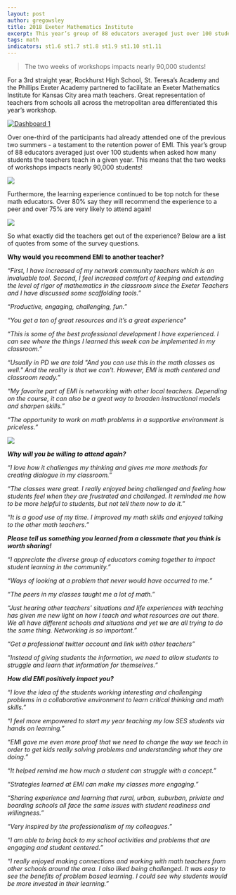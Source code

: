```yaml
---
layout: post
author: gregowsley
title: 2018 Exeter Mathematics Institute 
excerpt: This year’s group of 88 educators averaged just over 100 students when asked how many students the teachers teach in a given year. This means that the two weeks of workshops impacts nearly 90,000 students! 
tags: math
indicators: st1.6 st1.7 st1.8 st1.9 st1.10 st1.11
---
```

<blockquote> The two weeks of workshops impacts nearly 90,000 students! </blockquote>

For a 3rd straight year, Rockhurst High School, St. Teresa’s Academy and the Phillips Exeter Academy partnered to facilitate an Exeter Mathematics Institute for Kansas City area math teachers. Great representation of teachers from schools all across the metropolitan area differentiated this year’s workshop.


<div class='tableauPlaceholder' id='viz1538453106334' style='position: relative'><noscript><a href='#'><img alt='Dashboard 1 ' src='https:&#47;&#47;public.tableau.com&#47;static&#47;images&#47;Ex&#47;ExeterMathematicsInstitute-Summer2018KansasCity&#47;Dashboard1&#47;1_rss.png' style='border: none' /></a></noscript><object class='tableauViz' style='display:none;'><param name='host_url' value='https%3A%2F%2Fpublic.tableau.com%2F' /> <param name='embed_code_version' value='3' /> <param name='site_root' value='' /><param name='name' value='ExeterMathematicsInstitute-Summer2018KansasCity&#47;Dashboard1' /><param name='tabs' value='no' /><param name='toolbar' value='yes' /><param name='static_image' value='https:&#47;&#47;public.tableau.com&#47;static&#47;images&#47;Ex&#47;ExeterMathematicsInstitute-Summer2018KansasCity&#47;Dashboard1&#47;1.png' /> <param name='animate_transition' value='yes' /><param name='display_static_image' value='yes' /><param name='display_spinner' value='yes' /><param name='display_overlay' value='yes' /><param name='display_count' value='yes' /></object></div> <script type='text/javascript'> var divElement = document.getElementById('viz1538453106334');               var vizElement = divElement.getElementsByTagName('object')[0]; vizElement.style.width='100%';vizElement.style.height=(divElement.offsetWidth*0.75)+'px'; var scriptElement = document.createElement('script'); scriptElement.src = 'https://public.tableau.com/javascripts/api/viz_v1.js'; vizElement.parentNode.insertBefore(scriptElement, vizElement);               </script>

Over one-third of the participants had already attended one of the previous two summers - a testament to the retention power of EMI. This year’s group of 88 educators averaged just over 100 students when asked how many students the teachers teach in a given year. This means that the two weeks of workshops impacts nearly 90,000 students! 

<div class="flex-wrapper">
  <div class="x1"><img src="{{ site.baseurl }}/img/EMI2018(3).JPG"></div>
</div>

Furthermore, the learning experience continued to be top notch for these math educators. Over 80% say they will recommend the experience to a peer and over 75% are very likely to attend again!

<div class="flex-wrapper">
  <div class="x1"><img src="{{ site.baseurl }}/img/EMI2018(2).JPG"></div>
</div>

So what exactly did the teachers get out of the experience? Below are a list of quotes from some of the survey questions.

<b>Why would you recommend EMI to another teacher?</b>

<i>“First, I have increased of my network community teachers which is an invaluable tool. Second, I feel increased comfort of keeping and extending the level of rigor of mathematics in the classroom since the Exeter Teachers and I have discussed some scaffolding tools.”

<i>“Productive, engaging, challenging, fun.”

<i>“You get a ton of great resources and it’s a great experience”

<i>“This is some of the best professional development I have experienced. I can see where the things I learned this week can be implemented in my classroom.”

<i>“Usually in PD we are told "And you can use this in the math classes as well." And the reality is that we can't. However, EMI is math centered and classroom ready.”

<i>“My favorite part of EMI is networking with other local teachers. Depending on the course, it can also be a great way to broaden instructional models and sharpen skills.”

<i>“The opportunity to work on math problems in a supportive environment is priceless.”

<div class="flex-wrapper">
  <div class="x1"><img src="{{ site.baseurl }}/img/EMI2018(1).JPG"></div>
</div>

<b>Why will you be willing to attend again?</b>

<i>“I love how it challenges my thinking and gives me more methods for creating dialogue in my classroom.”

<i>“The classes were great. I really enjoyed being challenged and feeling how students feel when they are frustrated and challenged. It reminded me how to be more helpful to students, but not tell them now to do it.”

<i>“It is a good use of my time. I improved my math skills and enjoyed talking to the other math teachers.”

<b>Please tell us something you learned from a classmate that you think is worth sharing!</b>

<i>“I appreciate the diverse group of educators coming together to impact student learning in the community.”

<i>“Ways of looking at a problem that never would have occurred to me.”

<i>“The peers in my classes taught me a lot of math.”

<i>“Just hearing other teachers' situations and life experiences with teaching has given me new light on how I teach and what resources are out there. We all have different schools and situations and yet we are all trying to do the same thing. Networking is so important.”

<i>“Get a professional twitter account and link with other teachers”

<i>“Instead of giving students the information, we need to allow students to struggle and learn that information for themselves.”
  
<b>How did EMI positively impact you?</b>

<i>“I love the idea of the students working interesting and challenging problems in a collaborative environment to learn critical thinking and math skills.”

<i>“I feel more empowered to start my year teaching my low SES students via hands on learning.”

<i>“EMI gave me even more proof that we need to change the way we teach in order to get kids really solving problems and understanding what they are doing.”

<i>“It helped remind me how much a student can struggle with a concept.”

<i>“Strategies learned at EMI can make my classes more engaging.”

<i>“Sharing experience and learning that rural, urban, suburban, priviate and boarding schools all face the same issues with student readiness and willingness.”

<i>“Very inspired by the professionalism of my colleagues.”

<i>“I am able to bring back to my school activities and problems that are engaging and student centered.”

<i>“I really enjoyed making connections and working with math teachers from other schools around the area. I also liked being challenged. It was easy to see the benefits of problem based learning. I could see why students would be more invested in their learning.”
